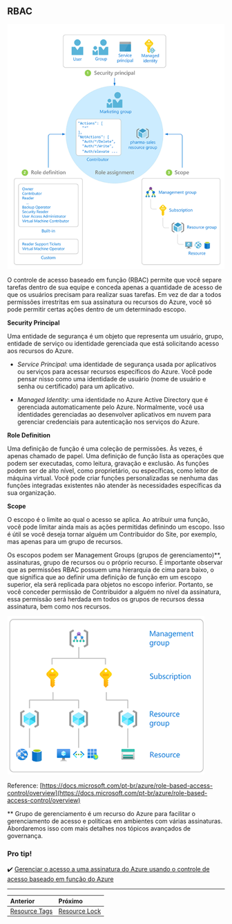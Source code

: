 ## RBAC

![rbac](../images/rbac.png)

O controle de acesso baseado em função (RBAC) permite que você separe tarefas dentro de sua equipe e conceda apenas a quantidade de acesso de que os usuários precisam para realizar suas tarefas. Em vez de dar a todos permissões irrestritas em sua assinatura ou recursos do Azure, você só pode permitir certas ações dentro de um determinado escopo.

**Security Principal**

Uma entidade de segurança é um objeto que representa um usuário, grupo, entidade de serviço ou identidade gerenciada que está solicitando acesso aos recursos do Azure.

- *Service Principal*: uma identidade de segurança usada por aplicativos ou serviços para acessar recursos específicos do Azure. Você pode pensar nisso como uma identidade de usuário (nome de usuário e senha ou certificado) para um aplicativo.

- *Managed Identity*: uma identidade no Azure Active Directory que é gerenciada automaticamente pelo Azure. Normalmente, você usa identidades gerenciadas ao desenvolver aplicativos em nuvem para gerenciar credenciais para autenticação nos serviços do Azure.

**Role Definition**

Uma definição de função é uma coleção de permissões. Às vezes, é apenas chamado de papel. Uma definição de função lista as operações que podem ser executadas, como leitura, gravação e exclusão. As funções podem ser de alto nível, como proprietário, ou específicas, como leitor de máquina virtual. Você pode criar funções personalizadas se nenhuma das funções integradas existentes não atender às necessidades específicas da sua organização.

**Scope**

O escopo é o limite ao qual o acesso se aplica. Ao atribuir uma função, você pode limitar ainda mais as ações permitidas definindo um escopo. Isso é útil se você deseja tornar alguém um Contribuidor do Site, por exemplo, mas apenas para um grupo de recursos.

Os escopos podem ser Management Groups (grupos de gerenciamento)**, assinaturas, grupo de recursos ou o próprio recurso. É importante observar que as permissões RBAC possuem uma hierarquia de cima para baixo, o que significa que ao definir uma definição de função em um escopo superior, ela será replicada para objetos no escopo inferior. Portanto, se você conceder permissão de Contribuidor a alguém no nível da assinatura, essa permissão será herdada em todos os grupos de recursos dessa assinatura, bem como nos recursos.

![scope](../images/scope.png)

Reference: [https://docs.microsoft.com/pt-br/azure/role-based-access-control/overview](https://docs.microsoft.com/pt-br/azure/role-based-access-control/overview)

** Grupo de gerenciamento é um recurso do Azure para facilitar o gerenciamento de acesso e políticas em ambientes com várias assinaturas. Abordaremos isso com mais detalhes nos tópicos avançados de governança.

### Pro tip!

✔️ [Gerenciar o acesso a uma assinatura do Azure usando o controle de acesso baseado em função do Azure](https://docs.microsoft.com/pt-br/learn/modules/manage-subscription-access-azure-rbac/)

---

Anterior| Próximo | 
:----- |:-----
[Resource Tags](/guide/resource-tags.md)| [Resource Lock](/guide/resource-lock.md)

